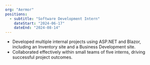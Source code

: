 ```yaml
---
org: "Aermor"
positions:
  - subtitle: "Software Development Intern"
    dateStart: "2024-06-17"
    dateEnd: "2024-08-14"
---
```


* Developed multiple internal projects using ASP.NET and Blazor, including an Inventory site and a Business Development site.
* Collaborated effectively within small teams of five interns, driving successful project outcomes.
